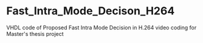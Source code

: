 # Fast_Intra_Mode_Decison_H264
VHDL code of Proposed Fast Intra Mode Decision in H.264 video coding for Master's thesis project 
